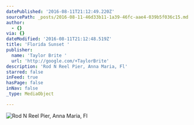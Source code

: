 ```yaml
---
datePublished: '2016-08-11T21:12:49.220Z'
sourcePath: _posts/2016-08-11-46d33b11-1a39-46fc-aae4-039b5f036c15.md
author:
  - {}
via: {}
dateModified: '2016-08-11T21:12:48.519Z'
title: 'Florida Sunset '
publisher:
  name: 'Taylor Brite '
  url: 'http://google.com/+TaylorBrite'
description: 'Rod N Reel Pier, Anna Maria, Fl'
starred: false
inFeed: true
hasPage: false
inNav: false
_type: MediaObject

---
```

![Rod N Reel Pier, Anna Maria, Fl](https://the-grid-user-content.s3-us-west-2.amazonaws.com/1038d0ce-c8f6-467f-a39f-f8a864f4d663.jpg)